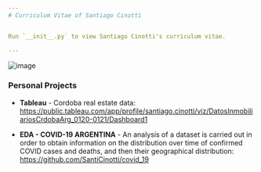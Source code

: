 ```yaml
---
# Curriculum Vitae of Santiago Cinotti


Run `__init__.py` to view Santiago Cinotti's curriculum vitae.

---
```


![image](https://drive.google.com/uc?export=view&id=19-IODSMCaFuO61pw_xLeE6DM9lVW-Nfd)


### Personal Projects

* **Tableau** - Cordoba real estate data: https://public.tableau.com/app/profile/santiago.cinotti/viz/DatosInmobiliariosCrdobaArg_0120-0121/Dashboard1

* **EDA - COVID-19 ARGENTINA** - An analysis of a dataset is carried out in order to obtain information on the distribution over time of confirmed COVID cases and deaths, and then their geographical distribution: https://github.com/SantiCinotti/covid_19
